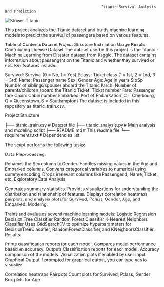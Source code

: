                                                 Titanic Survival Analysis and Prediction
                                                
![Stöwer_Titanic](https://github.com/Sumit0ubey/Machine_learning/assets/149804568/7b28866d-5575-4ff2-8b89-6fed253af662)

This project analyzes the Titanic dataset and builds machine learning models to predict the survival of passengers based on various features.

Table of Contents
Dataset
Project Structure
Installation
Usage
Results
Contributing
License
Dataset
The dataset used in this project is the Titanic - Machine Learning from Disaster dataset from Kaggle. The dataset contains information about passengers on the Titanic and whether they survived or not. Key features include:

Survived: Survival (0 = No, 1 = Yes)
Pclass: Ticket class (1 = 1st, 2 = 2nd, 3 = 3rd)
Name: Passenger name
Sex: Gender
Age: Age in years
SibSp: Number of siblings/spouses aboard the Titanic
Parch: Number of parents/children aboard the Titanic
Ticket: Ticket number
Fare: Passenger fare
Cabin: Cabin number
Embarked: Port of Embarkation (C = Cherbourg, Q = Queenstown, S = Southampton)
The dataset is included in this repository as titanic_train.csv.

Project Structure

├── titanic_train.csv     # Dataset file
├── titanic_analysis.py   # Main analysis and modeling script
├── README.md             # This readme file
└── requirements.txt      # Dependencies list


The script performs the following tasks:

Data Preprocessing:

Renames the Sex column to Gender.
Handles missing values in the Age and Embarked columns.
Converts categorical variables to numerical using dummy encoding.
Drops irrelevant columns like PassengerId, Name, Ticket, etc.
Exploratory Data Analysis:

Generates summary statistics.
Provides visualizations for understanding the distribution and relationship of features.
Displays correlation heatmaps, pairplots, and analysis plots for Survived, Pclass, Gender, Age, and Embarked.
Modeling:

Trains and evaluates several machine learning models:
Logistic Regression
Decision Tree Classifier
Random Forest Classifier
K-Nearest Neighbors Classifier
Uses GridSearchCV to optimize hyperparameters for DecisionTreeClassifier, RandomForestClassifier, and KNeighborsClassifier.
Results:

Prints classification reports for each model.
Compares model performance based on accuracy.
Outputs
Classification reports for each model.
Accuracy comparison of the models.
Visualization plots if enabled by user input.
Graphical Output
If prompted for graphical output, you can type yes to visualize:

Correlation heatmaps
Pairplots
Count plots for Survived, Pclass, Gender
Box plots for Age
